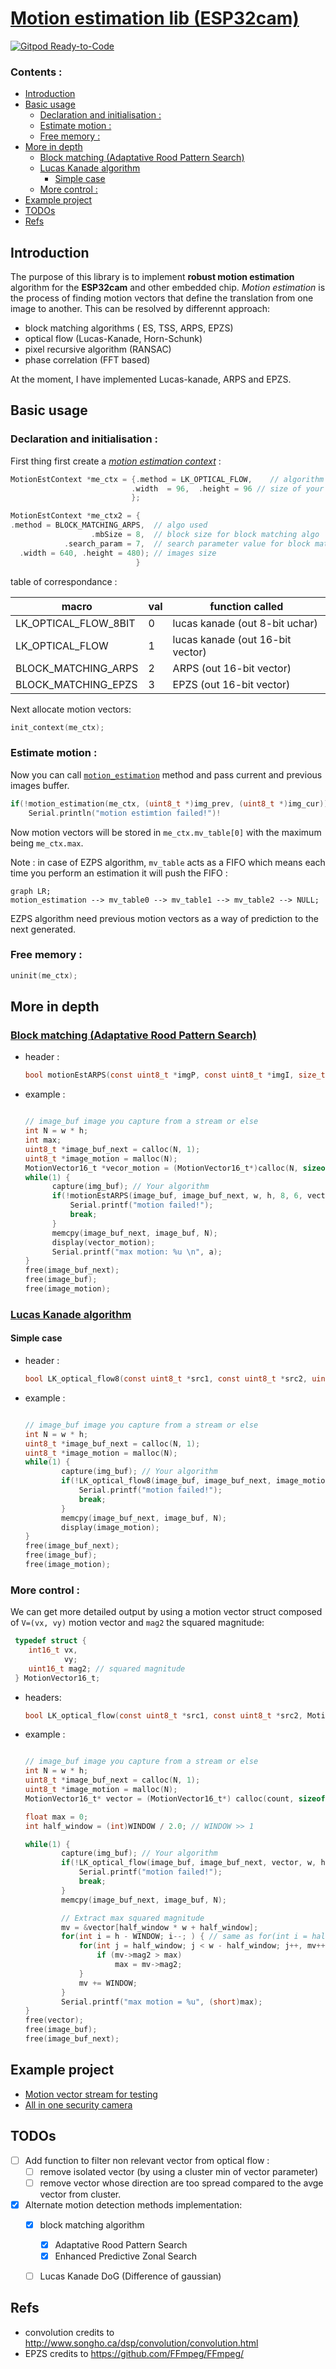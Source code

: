 # [Motion estimation lib (ESP32cam)](https://thomas-pegot.github.io/esp32-motion)
[![Gitpod Ready-to-Code](https://img.shields.io/badge/Gitpod-Ready--to--Code-blue?logo=gitpod)](https://gitpod.io/#https://github.com/thomas-pegot/camera_web_server)
<H3>Contents :</H3>

- [Introduction](#introduction)
- [Basic usage](#basic-usage)
  - [Declaration and initialisation :](#declaration-and-initialisation-)
  - [Estimate motion :](#estimate-motion-)
  - [Free memory :](#free-memory-)
- [More in depth](#more-in-depth)
  - [Block matching (Adaptative Rood Pattern Search)](#block-matching-adaptative-rood-pattern-search)
  - [Lucas Kanade algorithm](#lucas-kanade-algorithm)
    - [Simple case](#simple-case)
  - [More control :](#more-control-)
- [Example project](#example-project)
- [TODOs](#todos)
- [Refs](#refs)


## Introduction

The purpose of this library is to implement **robust motion estimation** algorithm for the **ESP32cam** and other embedded chip.
_Motion estimation_ is the process of finding motion vectors that define the translation from one image to another. This can be resolved by differennt approach:

 - block matching algorithms ( ES, TSS, ARPS, EPZS)
 - optical flow (Lucas-Kanade, Horn-Schunk)
 - pixel recursive algorithm (RANSAC)
 - phase correlation (FFT based)

At the moment, I have implemented Lucas-kanade, ARPS and EPZS.


## Basic usage

### Declaration and initialisation :

First thing first create a [_motion estimation context_](https://thomas-pegot.github.io/esp32-motion/struct_motion_est_context.html) :

```c
MotionEstContext *me_ctx = {.method = LK_OPTICAL_FLOW,    // algorithm used
                           .width  = 96,  .height = 96 // size of your image
                           };

MotionEstContext *me_ctx2 = {
.method = BLOCK_MATCHING_ARPS,  // algo used 
                  .mbSize = 8,  // block size for block matching algo
            .search_param = 7,  // search parameter value for block matching algo
  .width = 640, .height = 480); // images size
                            }
```

table of correspondance :

| macro  | val  |  function called  |
|---|---|---|
|LK_OPTICAL_FLOW_8BIT| 0 |lucas kanade (out 8-bit uchar)|
|LK_OPTICAL_FLOW | 1 | lucas kanade (out 16-bit vector)|
|BLOCK_MATCHING_ARPS| 2 | ARPS (out 16-bit vector)|
|BLOCK_MATCHING_EPZS| 3 | EPZS (out 16-bit vector)|

Next allocate motion vectors:
<a href="https://thomas-pegot.github.io/esp32-motion/motion_8h.html#a307035191f24ff24a02add340d8b4efa">
```c
init_context(me_ctx);
```
</a>
  
### Estimate motion :

Now you can call [`motion_estimation`](https://thomas-pegot.github.io/esp32-motion/motion_8c.html#a8ba35bcbf89a11452927cc1ce2710edd) method and pass current and previous images buffer.

```c
if(!motion_estimation(me_ctx, (uint8_t *)img_prev, (uint8_t *)img_cur))
    Serial.println("motion estimtion failed!")!
```

Now motion vectors will be stored in `me_ctx.mv_table[0]` with the maximum being `me_ctx.max`.

Note : in case of EZPS algorithm, `mv_table` acts as a FIFO which means each time you perform an estimation it will push the FIFO :
```mermaid
graph LR;
motion_estimation --> mv_table0 --> mv_table1 --> mv_table2 --> NULL;

```

EZPS algorithm need previous motion vectors as a way of prediction to the next generated.


### Free memory :

```c
uninit(me_ctx);
```


## More in depth 

### [Block matching (Adaptative Rood Pattern Search)](https://en.wikipedia.org/wiki/Block-matching_algorithm#cite_note-8)

 - header :
    <a href="https://thomas-pegot.github.io/esp32-motion/block__matching_8c.html#a58f37a2a134b9ff537305104c3f15495">
    ```c
    bool motionEstARPS(const uint8_t *imgP, const uint8_t *imgI, size_t w, size_t h, size_t mbSize, int p, MotionVector16_t *MotionVect, int zmp_T, int *max_mag2)
    ```
    </a>

 - example :
      ```c
      
    // image_buf image you capture from a stream or else
    int N = w * h;
    int max;
    uint8_t *image_buf_next = calloc(N, 1); 
    uint8_t *image_motion = malloc(N); 
    MotionVector16_t *vecor_motion = (MotionVector16_t*)calloc(N, sizeof(MotionVector16_t));
    while(1) {
            capture(img_buf); // Your algorithm
            if(!motionEstARPS(image_buf, image_buf_next, w, h, 8, 6, vector_motion, 256, &max)) {
                Serial.printf("motion failed!");
                break;
            }
            memcpy(image_buf_next, image_buf, N);
            display(vector_motion);
            Serial.printf("max motion: %u \n", a);
    }
    free(image_buf_next);
    free(image_buf);
    free(image_motion);
    ```



### [Lucas Kanade algorithm](https://en.wikipedia.org/wiki/Lucas%E2%80%93Kanade_method)

#### Simple case

 - header :
    <a href="https://thomas-pegot.github.io/esp32-motion/lucas__kanade__opitcal__flow_8c.html#a22663424a50db0dd70de24dd8b176f39">
    ```c
    bool LK_optical_flow8(const uint8_t *src1, const uint8_t *src2, uint8_t *V, int w, int h);
    ```
    </a>
   
 - example : 

    ```c
    
    // image_buf image you capture from a stream or else
    int N = w * h;
    uint8_t *image_buf_next = calloc(N, 1); 
    uint8_t *image_motion = malloc(N); 
    while(1) {
            capture(img_buf); // Your algorithm
            if(!LK_optical_flow8(image_buf, image_buf_next, image_motion, w, h)) {
                Serial.printf("motion failed!");
                break;
            }
            memcpy(image_buf_next, image_buf, N);
            display(image_motion);
    }
    free(image_buf_next);
    free(image_buf);
    free(image_motion);
    ```

### More control :

We can get more detailed output by using a motion vector struct composed of `V=(vx, vy)` motion vector and `mag2` the squared magnitude:

  ```c
   typedef struct {
      int16_t vx,
              vy;
      uint16_t mag2; // squared magnitude
   } MotionVector16_t;
  ```
  - headers:
    <a href="https://thomas-pegot.github.io/esp32-motion/lucas__kanade__opitcal__flow_8c.html#a7ad704813ba20d078981b59a8dbd6c2e">
    ```c
    bool LK_optical_flow(const uint8_t *src1, const uint8_t *src2, MotionVector16_t *v, int w, int h);
    ```
    </a>
  
  - example :

    ```c
    
    // image_buf image you capture from a stream or else
    int N = w * h;
    uint8_t *image_buf_next = calloc(N, 1); 
    uint8_t *image_motion = malloc(N); 
    MotionVector16_t* vector = (MotionVector16_t*) calloc(count, sizeof(MotionVector16_t));

    float max = 0;
    int half_window = (int)WINDOW / 2.0; // WINDOW >> 1

    while(1) {
            capture(img_buf); // Your algorithm
            if(!LK_optical_flow(image_buf, image_buf_next, vector, w, h)) {
                Serial.printf("motion failed!");
                break;
            }
            memcpy(image_buf_next, image_buf, N);

            // Extract max squared magnitude
            mv = &vector[half_window * w + half_window];
            for(int i = h - WINDOW; i--; ) { // same as for(int i = half_window; i < h - half_window; i++) but faster
                for(int j = half_window; j < w - half_window; j++, mv++) {
                    if (mv->mag2 > max)  
                        max = mv->mag2;
                }
                mv += WINDOW;
            }
            Serial.printf("max motion = %u", (short)max);
    }
    free(vector);
    free(image_buf);
    free(image_buf_next);
    ```
## Example project

 - [ Motion vector stream for testing](https://github.com/thomas-pegot/camera_web_server)
 - [ All in one security camera ](https://github.com/thomas-pegot/ESP32-CAM_Motion)

## TODOs 

 - [ ]  Add function to filter non relevant vector from optical flow :
    - [ ] remove isolated vector (by using a cluster min of vector parameter)
    - [ ] remove vector whose direction are too spread compared to the avge vector from cluster.

 - [x] Alternate motion detection methods implementation:
    - [x] block matching algorithm
      - [x] Adaptative Rood Pattern Search
      - [x] Enhanced Predictive Zonal Search
    - [ ] Lucas Kanade DoG (Difference of gaussian)




## Refs
  - convolution credits to  http://www.songho.ca/dsp/convolution/convolution.html
  - EPZS credits to https://github.com/FFmpeg/FFmpeg/

